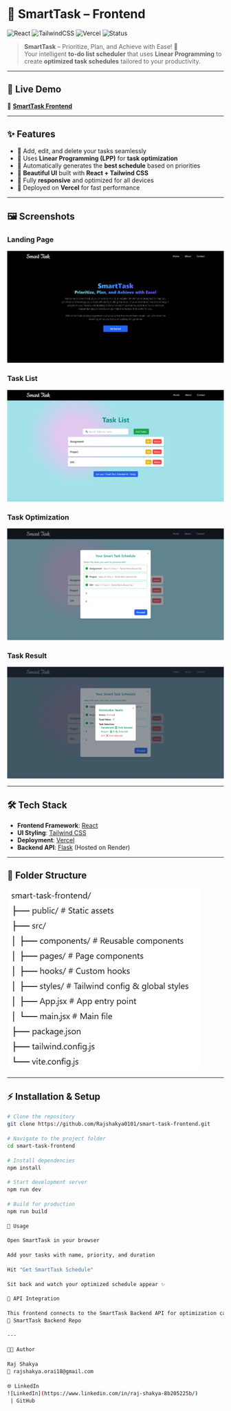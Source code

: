 # 🌟 SmartTask – Frontend  
![React](https://img.shields.io/badge/Frontend-React-61DBFB?logo=react&logoColor=white)
![TailwindCSS](https://img.shields.io/badge/UI-TailwindCSS-38B2AC?logo=tailwind-css&logoColor=white)
![Vercel](https://img.shields.io/badge/Deployed%20On-Vercel-black?logo=vercel)
![Status](https://img.shields.io/badge/Status-Active-brightgreen)

> **SmartTask** – Prioritize, Plan, and Achieve with Ease! 🚀  
Your intelligent **to-do list scheduler** that uses **Linear Programming** to create **optimized task schedules** tailored to your productivity.

---

## 📌 Live Demo  
🔗 **[SmartTask Frontend](https://rajshakya0101.github.io/smart-task-frontend/)**  

---

## ✨ Features
- 📝 Add, edit, and delete your tasks seamlessly  
- 🧠 Uses **Linear Programming (LPP)** for **task optimization**  
- 📅 Automatically generates the **best schedule** based on priorities  
- 🎨 **Beautiful UI** built with **React + Tailwind CSS**  
- 📱 Fully **responsive** and optimized for all devices  
- 🚀 Deployed on **Vercel** for fast performance  

---

## 🖼️ Screenshots  

### **Landing Page**  
![Landing Page](./screenshots/smarttask-landing.png)

### **Task List**  
![Task List](./screenshots/smarttask-tasklist.png)

### **Task Optimization**  
![Optimization](./screenshots/smarttask-optimization.png)

### **Task Result**  
![Result](./screenshots/smarttask-result.png)

---

## 🛠️ Tech Stack
- **Frontend Framework**: [React](https://reactjs.org/)
- **UI Styling**: [Tailwind CSS](https://tailwindcss.com/)
- **Deployment**: [Vercel](https://vercel.com/)
- **Backend API**: [Flask](https://flask.palletsprojects.com/) (Hosted on Render)

---

## 📂 Folder Structure
![Folder Structure](./screenshots/smarttask-folderStructure.png)

---

## ⚡ Installation & Setup

```bash
# Clone the repository
git clone https://github.com/Rajshakya0101/smart-task-frontend.git

# Navigate to the project folder
cd smart-task-frontend

# Install dependencies
npm install

# Start development server
npm run dev

# Build for production
npm run build

🚀 Usage

Open SmartTask in your browser

Add your tasks with name, priority, and duration

Hit "Get SmartTask Schedule"

Sit back and watch your optimized schedule appear ✨

📡 API Integration

This frontend connects to the SmartTask Backend API for optimization calculations:
🔗 SmartTask Backend Repo

---

👨‍💻 Author

Raj Shakya
📧 rajshakya.orai18@gmail.com

🌐 LinkedIn
![LinkedIn](https://www.linkedin.com/in/raj-shakya-8b205225b/)
 | GitHub